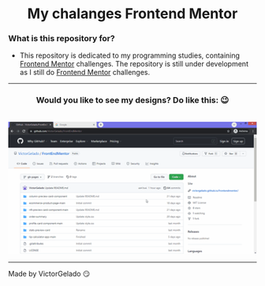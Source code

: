 <h1 align="center">My chalanges Frontend Mentor</h1>

### What is this repository for?
* This repository is dedicated to my programming studies, containing [Frontend Mentor](https://www.frontendmentor.io/) challenges. The repository is still under development as I still do [Frontend Mentor](https://www.frontendmentor.io/) challenges.<br/>

---
<h3 align="center">Would you like to see my designs? Do like this: 😉</h1><br/>
<div align="center"><img src="./how-to-use.gif" alt="How to use"></div>


---
Made by VictorGelado 😏
